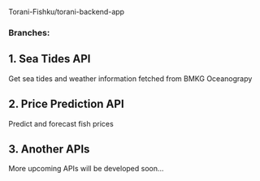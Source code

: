 Torani-Fishku/torani-backend-app

### Branches:
## 1. Sea Tides API
Get sea tides and weather information fetched from BMKG Oceanograpy

## 2. Price Prediction API
Predict and forecast fish prices

## 3. Another APIs
More upcoming APIs will be developed soon...

